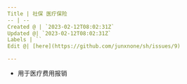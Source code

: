 ```yaml
---
Title | 社保 医疗保险
-- | --
Created @ | `2023-02-12T08:02:31Z`
Updated @| `2023-02-12T08:02:31Z`
Labels | ``
Edit @| [here](https://github.com/junxnone/sh/issues/9)

---
```

- 用于医疗费用报销
